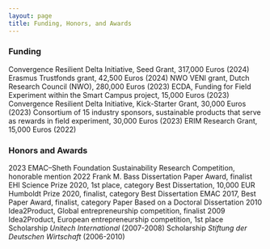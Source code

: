 ```yaml
---
layout: page
title: Funding, Honors, and Awards
---
```



### Funding

<list>Convergence Resilient Delta Initiative, <me>Seed Grant</me>, 317,000 Euros (2024)</list>
<list>Erasmus Trustfonds grant, 42,500 Euros (2024)</list>
<list><me>NWO VENI grant</me>, Dutch Research Council (NWO), 280,000 Euros (2023)</list>
<list>ECDA, Funding for Field Experiment within the Smart Campus project, 15,000 Euros (2023)</list>
<list>Convergence Resilient Delta Initiative, Kick-Starter Grant, 30,000 Euros (2023)</list>
<list>Consortium of 15 industry sponsors, sustainable products that serve as rewards in field experiment, 30,000 Euros (2023)</list>
<list>ERIM Research Grant, 15,000 Euros (2022)</list>


### Honors and Awards

<list>2023 EMAC–Sheth Foundation Sustainability Research Competition, honorable mention</list>
<list>2022 <me>Frank M. Bass Dissertation Paper Award</me>, finalist</list>
<list><me>EHI Science Prize</me> 2020, 1st place, category Best Dissertation, 10,000 EUR</list>
<list>Humboldt Prize 2020, finalist, category Best Dissertation</list>
<list>EMAC 2017, Best Paper Award, finalist, category Paper Based on a Doctoral Dissertation</list>
<list>2010 Idea2Product, Global entrepreneurship competition, finalist</list>
<list>2009 Idea2Product, European entrepreneurship competition, 1st place</list>
<list>Scholarship <i>Unitech International</i> (2007-2008)</list>
<list>Scholarship <i>Stiftung der Deutschen Wirtschaft</i> (2006-2010)</list>

